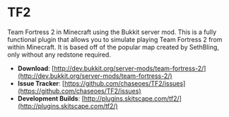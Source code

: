 # TF2

Team Fortress 2 in Minecraft using the Bukkit server mod. This is a fully functional plugin that allows you to simulate playing Team Fortress 2 from within Minecraft. It is based off of the popular map created by SethBling, only without any redstone required.

* **Download**: [http://dev.bukkit.org/server-mods/team-fortress-2/](http://dev.bukkit.org/server-mods/team-fortress-2/)
* **Issue Tracker**: [https://github.com/chaseoes/TF2/issues](https://github.com/chaseoes/TF2/issues)
* **Development Builds**: [http://plugins.skitscape.com/tf2/](http://plugins.skitscape.com/tf2/)
